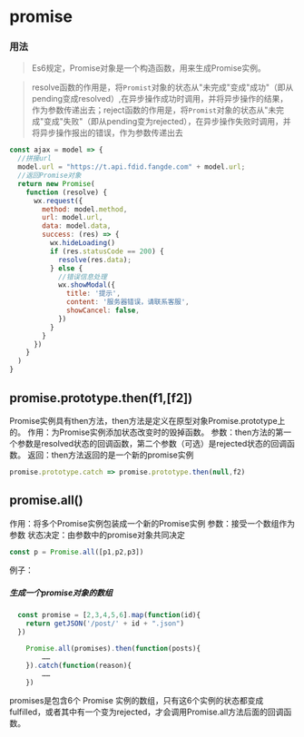 # promise
### 用法
> Es6规定，Promise对象是一个构造函数，用来生成Promise实例。

> resolve函数的作用是，将<code>Promist</code>对象的状态从"未完成"变成"成功"（即从pending变成resolved）,在异步操作成功时调用，并将异步操作的结果，作为参数传递出去；reject函数的作用是，将<code>Promist</code>对象的状态从"未完成"变成"失败"（即从pending变为rejected），在异步操作失败时调用，并将异步操作报出的错误，作为参数传递出去

```javascript
const ajax = model => { 
  //拼接url  
  model.url = "https://t.api.fdid.fangde.com" + model.url;
  //返回Promise对象  
  return new Promise(
    function (resolve) {
      wx.request({
        method: model.method,
        url: model.url,
        data: model.data,
        success: (res) => {
          wx.hideLoading()
          if (res.statusCode == 200) {
            resolve(res.data);
          } else {
            //错误信息处理  
            wx.showModal({
              title: '提示',
              content: '服务器错误，请联系客服',
              showCancel: false,
            })
          }
        }
      })
    }
  )
}
```

## promise.prototype.then(f1,[f2])
Promise实例具有then方法，then方法是定义在原型对象Promise.prototype上的。
作用：为Promise实例添加状态改变时的毁掉函数。
参数：then方法的第一个参数是resolved状态的回调函数，第二个参数（可选）是rejected状态的回调函数。
返回：then方法返回的是一个新的promise实例

```javascript
promise.prototype.catch => promise.prototype.then(null,f2)
```

## promise.all()
作用：将多个Promise实例包装成一个新的Promise实例
参数：接受一个数组作为参数
状态决定：由参数中的promise对象共同决定
```javascript
const p = Promise.all([p1,p2,p3])
```
例子：
##### 生成一个promise对象的数组

```javascript
  const promise = [2,3,4,5,6].map(function(id){
    return getJSON('/post/' + id + ".json")
  })
```
```javascript
    Promise.all(promises).then(function(posts){
        ……
    }).catch(function(reason){
        ……
    })
```
promises是包含6个 Promise 实例的数组，只有这6个实例的状态都变成fulfilled，或者其中有一个变为rejected，才会调用Promise.all方法后面的回调函数。
